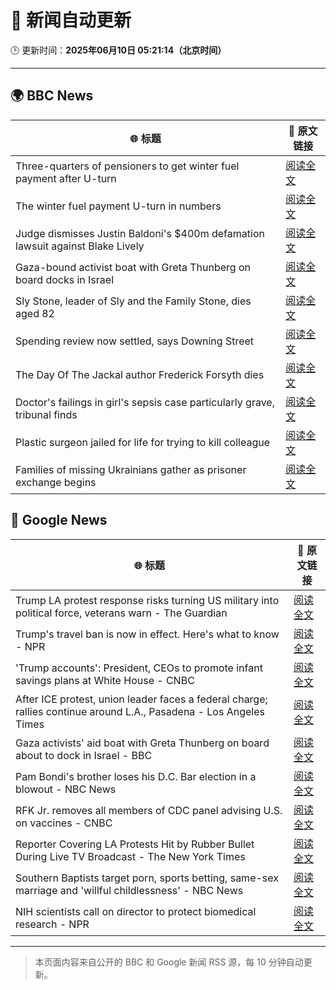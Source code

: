 # 🧠 新闻自动更新

🕒 更新时间：**2025年06月10日 05:21:14（北京时间）**

---

## 🌍 BBC News

| 🌐 标题 | 🔗 原文链接 |
|--------|-------------|
| Three-quarters of pensioners to get winter fuel payment after U-turn | [阅读全文](https://www.bbc.com/news/articles/cn4gnk7g228o) |
| The winter fuel payment U-turn in numbers | [阅读全文](https://www.bbc.com/news/articles/c79eg2x5qnno) |
| Judge dismisses Justin Baldoni's $400m defamation lawsuit against Blake Lively | [阅读全文](https://www.bbc.com/news/articles/cp3n0d115n0o) |
| Gaza-bound activist boat with Greta Thunberg on board docks in Israel | [阅读全文](https://www.bbc.com/news/articles/c5y264x3nnno) |
| Sly Stone, leader of Sly and the Family Stone, dies aged 82 | [阅读全文](https://www.bbc.com/news/articles/c4g2d5yz1r1o) |
| Spending review now settled, says Downing Street | [阅读全文](https://www.bbc.com/news/articles/c1de1dngq77o) |
| The Day Of The Jackal author Frederick Forsyth dies | [阅读全文](https://www.bbc.com/news/articles/czj4ljxv17xo) |
| Doctor's failings in girl's sepsis case particularly grave, tribunal finds | [阅读全文](https://www.bbc.com/news/articles/cn9jnwvgenjo) |
| Plastic surgeon jailed for life for trying to kill colleague | [阅读全文](https://www.bbc.com/news/articles/c8re2x4856yo) |
| Families of missing Ukrainians gather as prisoner exchange begins | [阅读全文](https://www.bbc.com/news/articles/c20q4wgx5xxo) |

## 📰 Google News

| 🌐 标题 | 🔗 原文链接 |
|--------|-------------|
| Trump LA protest response risks turning US military into political force, veterans warn - The Guardian | [阅读全文](https://news.google.com/rss/articles/CBMikwFBVV95cUxQSlEtOGxCbm84VmU4U2NSMmF2cmpxaExwOFdQS0RXN2wteVdmd09oXzUwN05IRlMtTHdUajdLVTJUYWgwZTBxSm1URFByOTZRa0RGbWQtNjZ3SXBaYkxQRk9Sb0h5NHVXcm15MVpDQmRLZXZfNXBpMXdyTTNJRHVVaFlWWDgxZmlxRFkzQW5ON2lneHc?oc=5) |
| Trump's travel ban is now in effect. Here's what to know - NPR | [阅读全文](https://news.google.com/rss/articles/CBMimwFBVV95cUxONURoQ2dCMjg5bFIxQ19hQ3dqOFRBYUdBTWFENkxxdkNuWXpqckx5WVRPZU9qUUtEVC1wV2JTd21RTVZaNFVJZEplbWgtSE1kbTdSX2U2TEkxXzQ5THJJU1V6ZVpxZk1waDlfbk1fcEdyZEdJWkl5cDYzbWM5b1NrQXJxdFlmdFM4VndqRUhaMDZBMHRnWnp4bzNCaw?oc=5) |
| 'Trump accounts': President, CEOs to promote infant savings plans at White House - CNBC | [阅读全文](https://news.google.com/rss/articles/CBMic0FVX3lxTE1YcU5JeGVaQ3loTXBnUm9lZjYwVVQxaGt4Zm1BX3cwMFZCOGl1UjFRbnowaVNMVGRNR0cwUW5TQWM4elVXc0lGY3lzZFdNa1ZFektWLW56QjZ1amE0R21OSTJCVGFJUUVzMlFWam5GTWVla2PSAXhBVV95cUxNYVNnX2Q5RUxLeXc0MGliWE5ZWXhlNmVqRHVTNVp2aGZMdlRzM0VfWnFuRVdHeEhOblFfUlRHcHQ5aVBkeEhGT0h6R2VVTG9JVGV3Qm01Nl9tanExUnE2dmV6US16UjFYNTZOVjhkMUNYUVFDV281dE4?oc=5) |
| After ICE protest, union leader faces a federal charge; rallies continue around L.A., Pasadena - Los Angeles Times | [阅读全文](https://news.google.com/rss/articles/CBMijgFBVV95cUxPQW9JX1lfUVcxQk9BNnkzX2o5bk5laEpOVzRZVDJpOVdCUzE2V1B6SWVyakpHaDA5SzJwQkFwVno2ME9yM3o0cVo5b09iWVRua0xnVzc0VGllUldyWGFlM3k5Z25GT3pDaEFFeThabHZKeURNdVRmd1pvbFVZbjJSNjdvUzEwbDJDemk1UUpB?oc=5) |
| Gaza activists' aid boat with Greta Thunberg on board about to dock in Israel - BBC | [阅读全文](https://news.google.com/rss/articles/CBMiVEFVX3lxTFBRM2NoRXEwTWp4b2tYdWRCZEVQQnBrcEhaZk9RdGlZZUNJYjk0WkZ5Q3RDQ0RPZDB6ZFFYZGFqUHpjYkt4WU5zandGZFVvUlZfY2QtUg?oc=5) |
| Pam Bondi's brother loses his D.C. Bar election in a blowout - NBC News | [阅读全文](https://news.google.com/rss/articles/CBMiqAFBVV95cUxNY3A2NUVjUHBUVGhQb05SdF9SZ1B3ZEpycmNpLUh4aE5aZ3ZaTHJidnUzN2hPVlJoY2J2Q1BoekktaUpjTGpvUEZXaDdrd29Bck9BM09ZSnUtWGlCcG1kZUxSWVZZM2N2MmF0ODFYbjIzWC1YT045b1pSVEladlUtLVFpOEtoMnZzWW0zNEtiWnZ2VjBKa2IwaWljV2MtVS1TbV96MEJrNVLSAVZBVV95cUxQbm5ZcUNQWjk5VVJwc3M5YnFBRldJdkpHcnlrNXVnY2hoaFJyNE1ydnZkT0cxb05Ddk1YMVA4Q1d5NHJiUThsM0EzM1pDcHVVMjBjeDNUQQ?oc=5) |
| RFK Jr. removes all members of CDC panel advising U.S. on vaccines - CNBC | [阅读全文](https://news.google.com/rss/articles/CBMib0FVX3lxTE9SWkRQUHhVd1lNbzRGU0tmMVMxeEp0MTlmZ2pUbkxCdERiVVgzd0lpQXZScjB4REY1T1daM3A1U2tMenNQOGhnWXpaVGZPcVpHVVpWc0tzLVN3RkxxMm8yc0J1aHdkZkh1QWNiYlByQdIBdEFVX3lxTE1jM29NdWhJNHNwLXlnazVLY3JWYlZ4SHdXb1RGS0RXSUdNY0JoenJUR296djE5M0pYdkNkUXQ1TThJT3J6YTU5NXd6WDlNYVlZNWR2UzlrQ0lRaDFmMHBScnBZdWVoWDVnS2VSbDIzZ0ZsZndI?oc=5) |
| Reporter Covering LA Protests Hit by Rubber Bullet During Live TV Broadcast - The New York Times | [阅读全文](https://news.google.com/rss/articles/CBMiigFBVV95cUxOdWNqdmhQdTV6V0VFRDdCLTZfMFkwb1dFT25RX0F2ZEFGbWlTdnVWWmMyQjJ5ZVhEU29FSnNvOEZUZzlIcDE4OWhDSktmSWtNWTA4QldxdXZLd0M0YzhvYjlrWlhkTmRSVkhYVjVhbTJhNVdpZDJqV09uNl82TnZyT1dmSXZUd0syUWc?oc=5) |
| Southern Baptists target porn, sports betting, same-sex marriage and 'willful childlessness' - NBC News | [阅读全文](https://news.google.com/rss/articles/CBMivwFBVV95cUxNaWVVeW43Tnpoa2VsOFJyYUljT0JtY3NlbW1wLXRyYjRCWDJNTkZZT2VJaGtrdmo3S3FodWRiTkVPTmlNY05UdnZUYldpY0hGZjhVRXNnel9qM1MxZVFaNUZzYVNZaFBxT2pNcGtqc2xmaXY1TExZTGg0QmlTWjBiNnVOajNjUXRXVU1jZE5XWFIwcC16dDhXb3MzRUlacmpmNmd3d0JkUHJpVUpXODdxbnVoMGlINGRSUjZDR2gtONIBVkFVX3lxTE1vcGZfUlZNdTN6X3BoOWh4SDZvVW1tTUFUcUFXRmVyQ29LNjNzV1FZN0NNVEFMMFViZ0QzRDZxQWdkMEw3VWVkS2xkaWxneHIwZWlmQVZ3?oc=5) |
| NIH scientists call on director to protect biomedical research - NPR | [阅读全文](https://news.google.com/rss/articles/CBMiswFBVV95cUxPWHhodENTUndwYnlBWGxrWnhNTDJDbGs3ekdmdWN1T1pVU2JCclpjb1hOTVZlRzNRSElXUGxaVEwtYjlERlRFWTBRQXBIQTE1dnBNOTU1cXFOY0J5RXhHNndYeTUtMHZHb0JDZzBxeVByZnFwdl9raE5GdDJjNGtIN0kyZkMtblhsY0U1TnAxWXI1eFQxQ2NrYWZ5QVVsTmFLcjdWMHNGSjZFV2lManJ4TDZEaw?oc=5) |

---
> 本页面内容来自公开的 BBC 和 Google 新闻 RSS 源，每 10 分钟自动更新。